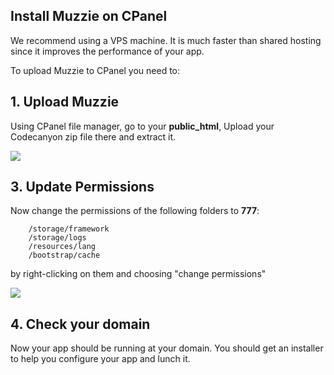 ## Install Muzzie on CPanel

We recommend using a VPS machine. It is much faster than shared hosting since it improves the performance of your app.

To upload Muzzie to CPanel you need to:

## 1. Upload Muzzie

Using CPanel file manager, go to your <strong>public_html</strong>, Upload your Codecanyon zip file there and extract it.

<img src="/assets/img/upload & extract.png">

## 3. Update Permissions

Now change the permissions of the following folders to <strong>777</strong>:

        /storage/framework
        /storage/logs
        /resources/lang
        /bootstrap/cache

by right-clicking on them and choosing "change permissions"

<img src="/assets/img/permissions.png">

## 4. Check your domain

Now your app should be running at your domain. You should get an installer to help you configure your app and lunch it.